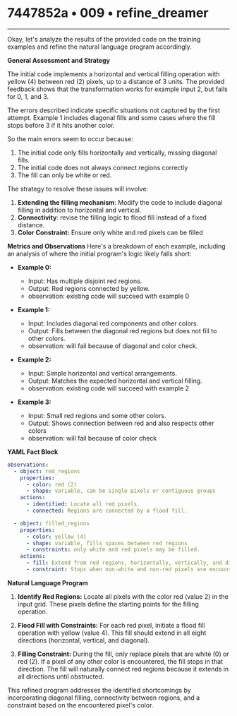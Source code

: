 # 7447852a • 009 • refine_dreamer

---
Okay, let's analyze the results of the provided code on the training examples and refine the natural language program accordingly.

**General Assessment and Strategy**

The initial code implements a horizontal and vertical filling operation with yellow (4) between red (2) pixels, up to a distance of 3 units. The provided feedback shows that the transformation works for example input 2, but fails for 0, 1, and 3.

The errors described indicate specific situations not captured by the first attempt. Example 1 includes diagonal fills and some cases where the fill stops before 3 if it hits another color.

So the main errors seem to occur because:

1.  The initial code only fills horizontally and vertically, missing diagonal fills.
2.  The initial code does not always connect regions correctly
3.  The fill can only be white or red.

The strategy to resolve these issues will involve:

1.  **Extending the filling mechanism**: Modify the code to include diagonal filling in addition to horizontal and vertical.
2.  **Connectivity**: revise the filling logic to flood fill instead of a fixed
    distance.
3.  **Color Constraint:** Ensure only white and red pixels can be filled

**Metrics and Observations**
Here's a breakdown of each example, including an analysis of where the initial program's logic likely falls short:

*   **Example 0:**
    *   Input: Has multiple disjoint red regions.
    *   Output: Red regions connected by yellow.
    * observation: existing code will succeed with example 0

*   **Example 1:**
    *   Input: Includes diagonal red components and other colors.
    *   Output: Fills between the diagonal red regions but does not fill to
        other colors.
    * observation: will fail because of diagonal and color check.

*   **Example 2:**
    *   Input: Simple horizontal and vertical arrangements.
    *   Output: Matches the expected horizontal and vertical filling.
    * observation: existing code will succeed with example 2

*   **Example 3:**
    *   Input: Small red regions and some other colors.
    *   Output: Shows connection between red and also respects other colors
    * observation: will fail because of color check

**YAML Fact Block**

```yaml
observations:
  - object: red_regions
    properties:
      - color: red (2)
      - shape: variable, can be single pixels or contiguous groups
    actions:
      - identified: Locate all red pixels.
      - connected: Regions are connected by a flood fill.

  - object: filled_regions
    properties:
      - color: yellow (4)
      - shape: variable, fills spaces between red regions
      - constraints: only white and red pixels may be filled.
    actions:
      - fill: Extend from red regions, horizontally, vertically, and diagonally.
      - constraint: Stops when non-white and non-red pixels are encountered

```

**Natural Language Program**

1.  **Identify Red Regions:** Locate all pixels with the color red (value 2) in the input grid. These pixels define the starting points for the filling operation.

2.  **Flood Fill with Constraints:** For each red pixel, initiate a flood fill operation with yellow (value 4). This fill should extend in all eight directions (horizontal, vertical, and diagonal).

3.  **Filling Constraint:** During the fill, only replace pixels that are white (0) or red (2). If a pixel of any other color is encountered, the fill stops in that direction. The fill will naturally connect red regions because it extends in all directions until obstructed.

This refined program addresses the identified shortcomings by incorporating diagonal filling, connectivity between regions, and a constraint based on the encountered pixel's color.

